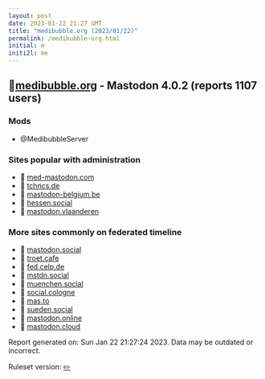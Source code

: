 ```yaml
---
layout: post
date: 2023-01-22 21:27 GMT
title: "medibubble.org (2023/01/22)"
permalink: /medibubble-org.html
initial: m
initi2l: me
---
```


## 🐘[medibubble.org](https://medibubble.org) - Mastodon 4.0.2 (reports 1107 users)

### Mods
 * @MedibubbleServer

### Sites popular with administration

* 🐘 [med-mastodon.com](/med-mastodon-com.html)
* 🐘 [tchncs.de](/tchncs-de.html)
* 🐘 [mastodon-belgium.be](/mastodon-belgium-be.html)
* 🐘 [hessen.social](/hessen-social.html)
* 🐘 [mastodon.vlaanderen](/mastodon-vlaanderen.html)

### More sites commonly on federated timeline

* 🐘 [mastodon.social](/mastodon-social.html)
* 🐘 [troet.cafe](/troet-cafe.html)
* 🐘 [fed.celp.de](/fed-celp-de.html)
* 🐘 [mstdn.social](/mstdn-social.html)
* 🐘 [muenchen.social](/muenchen-social.html)
* 🐘 [social.cologne](/social-cologne.html)
* 🐘 [mas.to](/mas-to.html)
* 🐘 [sueden.social](/sueden-social.html)
* 🐘 [mastodon.online](/mastodon-online.html)
* 🐘 [mastodon.cloud](/mastodon-cloud.html)

Report generated on: Sun Jan 22 21:27:24 2023. Data may be outdated or incorrect.

Ruleset version: [✏️](/version-pencil)
